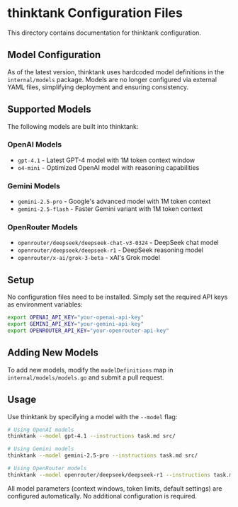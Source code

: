 # thinktank Configuration Files

This directory contains documentation for thinktank configuration.

## Model Configuration

As of the latest version, thinktank uses hardcoded model definitions in the `internal/models` package. Models are no longer configured via external YAML files, simplifying deployment and ensuring consistency.

## Supported Models

The following models are built into thinktank:

### OpenAI Models
- `gpt-4.1` - Latest GPT-4 model with 1M token context window
- `o4-mini` - Optimized OpenAI model with reasoning capabilities

### Gemini Models
- `gemini-2.5-pro` - Google's advanced model with 1M token context
- `gemini-2.5-flash` - Faster Gemini variant with 1M token context

### OpenRouter Models
- `openrouter/deepseek/deepseek-chat-v3-0324` - DeepSeek chat model
- `openrouter/deepseek/deepseek-r1` - DeepSeek reasoning model
- `openrouter/x-ai/grok-3-beta` - xAI's Grok model

## Setup

No configuration files need to be installed. Simply set the required API keys as environment variables:

```bash
export OPENAI_API_KEY="your-openai-api-key"
export GEMINI_API_KEY="your-gemini-api-key"
export OPENROUTER_API_KEY="your-openrouter-api-key"
```

## Adding New Models

To add new models, modify the `modelDefinitions` map in `internal/models/models.go` and submit a pull request.

## Usage

Use thinktank by specifying a model with the `--model` flag:

```bash
# Using OpenAI models
thinktank --model gpt-4.1 --instructions task.md src/

# Using Gemini models
thinktank --model gemini-2.5-pro --instructions task.md src/

# Using OpenRouter models
thinktank --model openrouter/deepseek/deepseek-r1 --instructions task.md src/
```

All model parameters (context windows, token limits, default settings) are configured automatically. No additional configuration is required.
